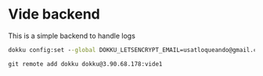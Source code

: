 # Vide backend

This is a simple backend to handle logs

```cmd
dokku config:set --global DOKKU_LETSENCRYPT_EMAIL=usatloqueando@gmail.com

git remote add dokku dokku@3.90.68.178:vide1

```
